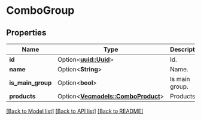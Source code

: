 # ComboGroup

## Properties

Name | Type | Description | Notes
------------ | ------------- | ------------- | -------------
**id** | Option<[**uuid::Uuid**](uuid::Uuid.md)> | Id. | [optional]
**name** | Option<**String**> | Name. | [optional]
**is_main_group** | Option<**bool**> | Is main group. | [optional]
**products** | Option<[**Vec<models::ComboProduct>**](ComboProduct.md)> | Products. | [optional]

[[Back to Model list]](../README.md#documentation-for-models) [[Back to API list]](../README.md#documentation-for-api-endpoints) [[Back to README]](../README.md)


